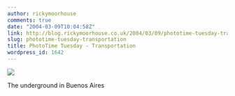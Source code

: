 ```yaml
---
author: rickymoorhouse
comments: true
date: "2004-03-09T10:04:58Z"
link: http://blog.rickymoorhouse.co.uk/2004/03/09/phototime-tuesday-transportation/
slug: phototime-tuesday-transportation
title: PhotoTime Tuesday - Transportation
wordpress_id: 1642
---
```


![](http://www.samespirit.net/ricky/photos/Underground.jpg)  

The underground in Buenos Aires

